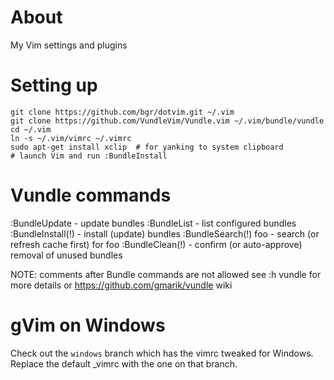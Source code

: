 About
=====
My Vim settings and plugins


Setting up
==========

    git clone https://github.com/bgr/dotvim.git ~/.vim
    git clone https://github.com/VundleVim/Vundle.vim ~/.vim/bundle/vundle
    cd ~/.vim
    ln -s ~/.vim/vimrc ~/.vimrc
    sudo apt-get install xclip  # for yanking to system clipboard
    # launch Vim and run :BundleInstall


Vundle commands
===============
:BundleUpdate        - update bundles
:BundleList          - list configured bundles
:BundleInstall(!)    - install (update) bundles
:BundleSearch(!) foo - search (or refresh cache first) for foo
:BundleClean(!)      - confirm (or auto-approve) removal of unused bundles

NOTE: comments after Bundle commands are not allowed
see :h vundle for more details or https://github.com/gmarik/vundle wiki


gVim on Windows
===============

Check out the `windows` branch which has the vimrc tweaked for Windows.
Replace the default _vimrc with the one on that branch.